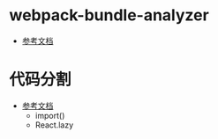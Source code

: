 # webpack-bundle-analyzer

- [参考文档](https://www.npmjs.com/package/webpack-bundle-analyzer)

# 代码分割

- [参考文档](https://zh-hans.reactjs.org/docs/code-splitting.html)
    - import()
    - React.lazy



